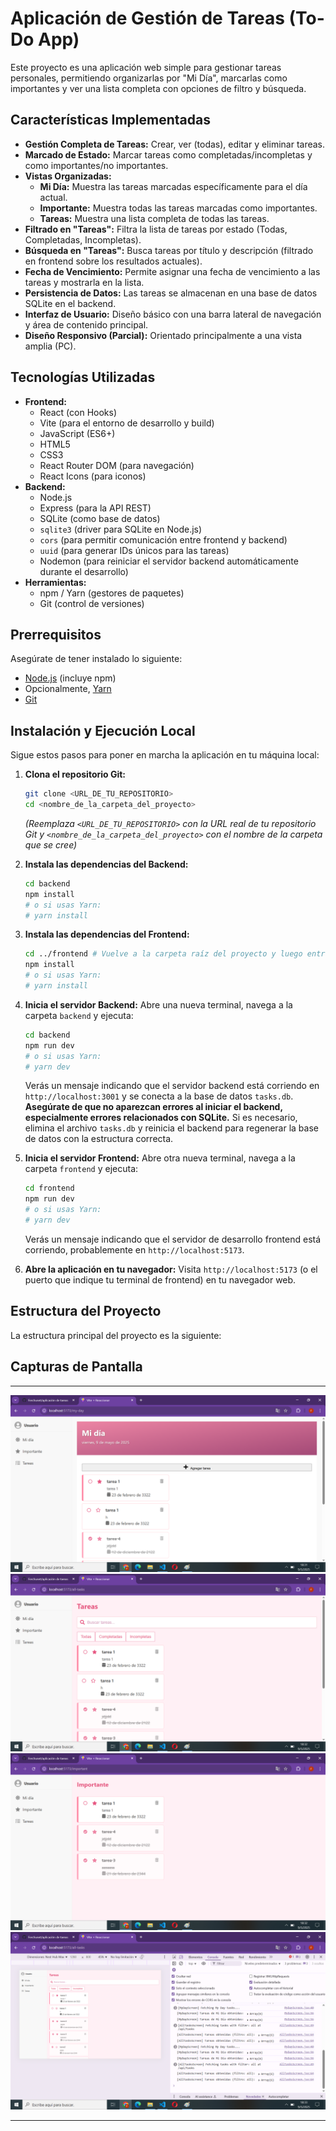 # Aplicación de Gestión de Tareas (To-Do App)

Este proyecto es una aplicación web simple para gestionar tareas personales, permitiendo organizarlas por "Mi Día", marcarlas como importantes y ver una lista completa con opciones de filtro y búsqueda.

## Características Implementadas

* **Gestión Completa de Tareas:** Crear, ver (todas), editar y eliminar tareas.
* **Marcado de Estado:** Marcar tareas como completadas/incompletas y como importantes/no importantes.
* **Vistas Organizadas:**
    * **Mi Día:** Muestra las tareas marcadas específicamente para el día actual.
    * **Importante:** Muestra todas las tareas marcadas como importantes.
    * **Tareas:** Muestra una lista completa de todas las tareas.
* **Filtrado en "Tareas":** Filtra la lista de tareas por estado (Todas, Completadas, Incompletas).
* **Búsqueda en "Tareas":** Busca tareas por título y descripción (filtrado en frontend sobre los resultados actuales).
* **Fecha de Vencimiento:** Permite asignar una fecha de vencimiento a las tareas y mostrarla en la lista.
* **Persistencia de Datos:** Las tareas se almacenan en una base de datos SQLite en el backend.
* **Interfaz de Usuario:** Diseño básico con una barra lateral de navegación y área de contenido principal.
* **Diseño Responsivo (Parcial):** Orientado principalmente a una vista amplia (PC).

## Tecnologías Utilizadas

* **Frontend:**
    * React (con Hooks)
    * Vite (para el entorno de desarrollo y build)
    * JavaScript (ES6+)
    * HTML5
    * CSS3
    * React Router DOM (para navegación)
    * React Icons (para iconos)
* **Backend:**
    * Node.js
    * Express (para la API REST)
    * SQLite (como base de datos)
    * `sqlite3` (driver para SQLite en Node.js)
    * `cors` (para permitir comunicación entre frontend y backend)
    * `uuid` (para generar IDs únicos para las tareas)
    * Nodemon (para reiniciar el servidor backend automáticamente durante el desarrollo)
* **Herramientas:**
    * npm / Yarn (gestores de paquetes)
    * Git (control de versiones)

## Prerrequisitos

Asegúrate de tener instalado lo siguiente:

* [Node.js](https://nodejs.org/) (incluye npm)
* Opcionalmente, [Yarn](https://yarnpkg.com/)
* [Git](https://git-scm.com/)

## Instalación y Ejecución Local

Sigue estos pasos para poner en marcha la aplicación en tu máquina local:

1.  **Clona el repositorio Git:**
    ```bash
    git clone <URL_DE_TU_REPOSITORIO>
    cd <nombre_de_la_carpeta_del_proyecto>
    ```
    *(Reemplaza `<URL_DE_TU_REPOSITORIO>` con la URL real de tu repositorio Git y `<nombre_de_la_carpeta_del_proyecto>` con el nombre de la carpeta que se cree)*

2.  **Instala las dependencias del Backend:**
    ```bash
    cd backend
    npm install
    # o si usas Yarn:
    # yarn install
    ```

3.  **Instala las dependencias del Frontend:**
    ```bash
    cd ../frontend # Vuelve a la carpeta raíz del proyecto y luego entra a frontend
    npm install
    # o si usas Yarn:
    # yarn install
    ```

4.  **Inicia el servidor Backend:**
    Abre una nueva terminal, navega a la carpeta `backend` y ejecuta:
    ```bash
    cd backend
    npm run dev
    # o si usas Yarn:
    # yarn dev
    ```
    Verás un mensaje indicando que el servidor backend está corriendo en `http://localhost:3001` y se conecta a la base de datos `tasks.db`. **Asegúrate de que no aparezcan errores al iniciar el backend, especialmente errores relacionados con SQLite.** Si es necesario, elimina el archivo `tasks.db` y reinicia el backend para regenerar la base de datos con la estructura correcta.

5.  **Inicia el servidor Frontend:**
    Abre otra nueva terminal, navega a la carpeta `frontend` y ejecuta:
    ```bash
    cd frontend
    npm run dev
    # o si usas Yarn:
    # yarn dev
    ```
    Verás un mensaje indicando que el servidor de desarrollo frontend está corriendo, probablemente en `http://localhost:5173`.

6.  **Abre la aplicación en tu navegador:**
    Visita `http://localhost:5173` (o el puerto que indique tu terminal de frontend) en tu navegador web.

## Estructura del Proyecto

La estructura principal del proyecto es la siguiente:



## Capturas de Pantalla


---


![Captura de pantalla de la vista Mi Día](./capturas/image.png)
![Captura de pantalla de la vista Tareas con filtro y búsqueda](./capturas/image3.png)
![Captura de pantalla de la vista importante](./capturas/image2.png)
![Captura de pantalla apis](./capturas/image4.png)

---
